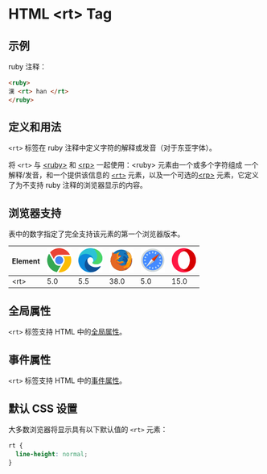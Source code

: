 HTML \<rt> Tag
===

## 示例

ruby 注释：

```html idoc:preview
<ruby>
漢 <rt> han </rt>
</ruby>
```

## 定义和用法

`<rt>` 标签在 ruby 注释中定义字符的解释或发音（对于东亚字体）。

将 `<rt>` 与 [\<ruby>](./ruby.md) 和 [\<rp>](./rp.md) 一起使用：\<ruby> 元素由一个或多个字符组成 一个解释/发音，和一个提供该信息的 [`<rt>`](./rt.md) 元素，以及一个可选的[\<rp>](./rp.md) 元素，它定义了为不支持 ruby 注释的浏览器显示的内容。

## 浏览器支持

表中的数字指定了完全支持该元素的第一个浏览器版本。

| Element | ![chrome][1] | ![edge][2] | ![firefox][3] | ![safari][4] | ![opera][5] |
| ------- | --- | --- | --- | --- | --- |
| \<rt>   | 5.0 | 5.5 | 38.0 | 5.0 | 15.0 |

## 全局属性

`<rt>` 标签支持 HTML 中的[全局属性](../reference/standardattributes.md)。

## 事件属性

`<rt>` 标签支持 HTML 中的[事件属性](../reference/eventattributes.md)。

## 默认 CSS 设置

大多数浏览器将显示具有以下默认值的 `<rt>` 元素：

```css
rt {
  line-height: normal;
}
```

[1]: ../assets/chrome.svg
[2]: ../assets/edge.svg
[3]: ../assets/firefox.svg
[4]: ../assets/safari.svg
[5]: ../assets/opera.svg